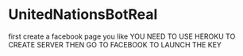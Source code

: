# UnitedNationsBotReal
first create a facebook page you like
YOU NEED TO USE HEROKU TO CREATE SERVER THEN GO TO FACEBOOK TO LAUNCH THE KEY
